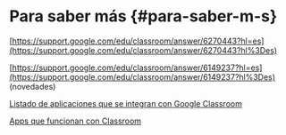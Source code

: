 # Para saber más {#para-saber-m-s}

[https://support.google.com/edu/classroom/answer/6270443?hl=es](https://support.google.com/edu/classroom/answer/6270443?hl%3Des) 

[https://support.google.com/edu/classroom/answer/6149237?hl=es](https://support.google.com/edu/classroom/answer/6149237?hl%3Des) (novedades)

[Listado de aplicaciones que se integran con Google Classroom](http://google-suite-hezkuntzan.koldomitxelena.net/berriak/googleclassroomaplicaciones)

[Apps que funcionan con Classroom](https://edu.google.com/intl/es-419/k-12-solutions/classroom/classroom-partners/?modal_active%3Dnone%26story-card_activeEl%3Dcon%25C3%25A9ctate-con-los-sistemas-escolares)